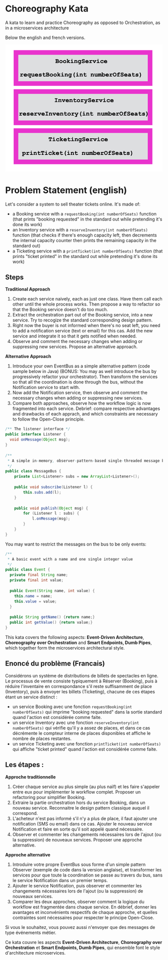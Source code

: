 # Choreography Kata

A kata to learn and practice Choreography as opposed to Orchestration, as in a microservices architecture

Below the english and french versions.

![The inital set of 3 services as described below](Step1_Services.png)

# Problem Statement (english)

Let's consider a system to sell theater tickets online. It's made of:

- a Booking service with a `requestBooking(int numberOfSeats)` function (that prints "booking requested" in the standard out while pretending it's done its work)
- an Inventory service with a `reserveInventory(int numberOfSeats)` function (that checks if there's enough capacity left, then decrements the internal capacity counter then prints the remaining capacity in the standard out)
- a Ticketing service with a `printTicket(int numberOfSeats)` function (that prints "ticket printed" in the standard out while pretending it's done its work)

## Steps

**Traditional Approach**

1. Create each service naively, each as just one class. Have them call each other until the whole process works. Then propose a way to refactor so that the Booking service doesn't do too much.
1. Extract the orchestration part out of the Booking service, into a new service. Try to recogize the standard corresponding design pattern.
1. Right now the buyer is not informed when there's no seat left, you need to add a notification service (text or email) for this cas. Add the new service and integrate it so that it gets notified when needed.
1. Observe and comment the necessary changes when adding or suppressing new services. Propose an alternative approach.

**Alternative Approach**

1. Introduce your own EventBus as a simple alternative pattern (code sample below in Java) (BONUS: You may as well introduce the bus by progressively refactor your orchestrator). Then transform the services so that all the coordination is done through the bus, without the Notification service to start with.
1. Now add the Notification service, then observe and comment the necessary changes when adding or suppressing new services. 
1. Compare both approaches, observe how the workflow logic is now fragmented into each service. Debrief: compare respective advantages and drawbacks of each apprach, and which constraints are necessary to follow the Open-Close principle.


```java
/** The listener interface */
public interface Listener {
  void onMessage(Object msg);
}

/**
 * A simple in-memory, observer-pattern-based single-threaded message bus for designing architecture and testing using unit tests before switching to using actual middleware
 */
public class MessageBus {
    private List<Listener> subs = new ArrayList<Listener>();

    public void subscribe(Listener l) {
        this.subs.add(l);
    }

    public void publish(Object msg) { 
        for (Listener l : subs) {
            l.onMessage(msg);
        }
    }
}
```

You may want to restrict the messages on the bus to be only events:

```java
/**
 * A basic event with a name and one single integer value
 */
public class Event {
  private final String name;
  private final int value;

  public Event(String name, int value) {
    this.name = name;
    this.value = value;
  }

  public String getName() {return name;}
  public int getValue() {return value;}
}
```


This kata covers the following aspects: **Event-Driven Architecture**, **Choreography over Orchestration** and **Smart Endpoints, Dumb Pipes**, which together form the microservices architectural style.




## Enoncé du problème (Francais)


Considérons un système de distributions de billets de spectacles en ligne. Le processus de vente consiste typiquement à Réserver (Booking), puis à réduire l'inventaire en correspondance s'il reste suffisamment de place (Inventory), puis à envoyer les billets (Ticketing), chacune de ces étapes étant un service distinct :
- un service Booking avec une fonction `requestBooking(int numberOfSeats)` qui imprime "booking requested" dans la sortie standard quand l'action est considérée comme faite.
- un service Inventory avec une fonction `reserveInventory(int numberOfSeats)` qui vérifie qu'il y a assez de places, et dans ce cas décrémente le compteur interne de places disponibles et affiche le nombre de places restantes.
- un service Ticketing avec une fonction `printTicket(int numberOfSeats)` qui affiche "ticket printed" quand l'action est considérée comme faite.

## Les étapes :

**Approche traditionnelle**

1. Créer chaque service au plus simple (au plus naïf) et les faire s'appeler entre eux pour implémenter le workflow complet. Proposer un refactoring pour simplifier Booking.
1. Extraire la partie orchestration hors du service Booking, dans un nouveau service. Reconnaitre le design pattern classique auquel il correspond.
1. L'acheteur n'est pas informé s'il n'y a plus de place, il faut ajouter une notification (SMS ou email) dans ce cas. Ajouter le nouveau service Notification et faire en sorte qu'il soit appelé quand nécessaire.
1. Observer et commenter les changements nécessaires lors de l'ajout (ou la suppression) de nouveaux services. Proposer une approche alternative.

**Approche alternative**

1. Introduire votre propre EventBus sous forme d'un simple pattern Observer (exemple de code dans la version anglaise), et transformer les services pour que toute la coordination se passe au travers du bus, sans le service Notification dans un premier temps.
1. Ajouter le service Notification, puis observer et commenter les changements nécessaires lors de l'ajout (ou la suppression) de nouveaux services. 
1. Comparer les deux approches, observer comment la logique du workflow est fragmentée dans chaque service. En débrief, donner les avantages et inconvénients respectifs de chaque approche, et quelles contraintes sont nécessaires pour respecter le principe Open-Close.

Si vous le souhaitez, vous pouvez aussi n'envoyer que des messages de type événements métier.

Ce kata couvre les aspects **Event-Driven Architecture**, **Choreography over Orchestration** et **Smart Endpoints, Dumb Pipes**, qui ensemble font le style d'architecture microservices.
